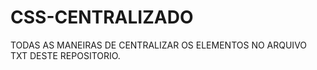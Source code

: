 # CSS-CENTRALIZADO

TODAS AS MANEIRAS DE CENTRALIZAR OS ELEMENTOS NO ARQUIVO TXT DESTE REPOSITORIO.
